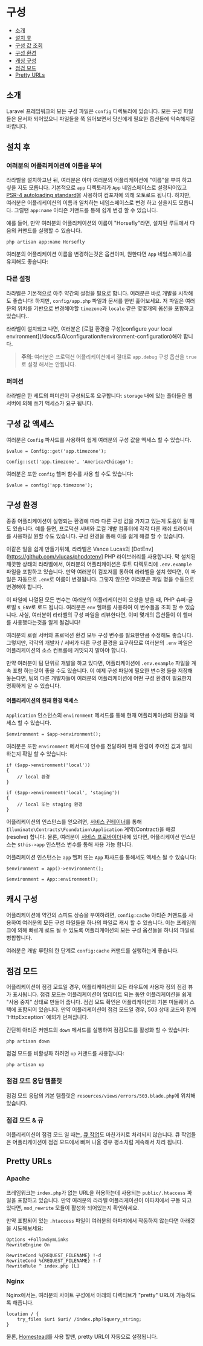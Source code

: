 # 구성

- [소개](#introduction)
- [설치 후](#after-installation)
- [구성 값 조회](#accessing-configuration-values)
- [구성 환경](#environment-configuration)
- [캐싱 구성](#configuration-caching)
- [점검 모드](#maintenance-mode)
- [Pretty URLs](#pretty-urls)

<a name="introduction"></a>
## 소개

Laravel 프레임워크의 모든 구성 파일은 `config` 디렉토리에 있습니다. 모든 구성 파일들은 문서화 되어있으니 파일들을 쭉 읽어보면서 당신에게 필요한 옵션들에 익숙해지길 바랍니다.

<a name="after-installation"></a>
## 설치 후

### 여러분의 어플리케이션에 이름을 부여

라라벨을 설치하고난 뒤, 여러분은 아마 여러분의 어플리케이션에 "이름"을 부여 하고 싶을 지도 모릅니다. 기본적으로 `app` 디렉토리가 `App` 네임스페이스로 설정되어있고 [PSR-4 autoloading standard](http://www.php-fig.org/psr/psr-4/)을 사용하여 컴포저에 의해 오토로드 됩니다. 하지만, 여러분은 어플리케이션의 이름과 일치하는 네임스페이스로 변경 하고 싶을지도 모릅니다. 그럴땐 `app:name` 아티즌 커맨드를 통해 쉽게 변경 할 수 있습니다.

예를 들어, 만약 여러분의 어플리케이션의 이름이 "Horsefly"라면, 설치된 루트에서 다음의 커맨드를 실행할 수 있습니다.

    php artisan app:name Horsefly

여러분의 어플리케이션 이름을 변경하는것은 옵션이며, 원한다면 `App` 네임스페이스를 유지해도 좋습니다:

### 다른 설정

라라벨은 기본적으로 아주 약간의 설정을 필요로 합니다. 여러분은 바로 개발을 시작해도 좋습니다! 하지만, `config/app.php` 파일과 문서를 한번 훑어보세요. 저 파일은 여러분의 위치를 기반으로 변경해야할 `timezone`과 `locale` 같은 몇몇개의 옵션을 포함하고 있습니다..

라라벨이 설치되고 나면, 여러분은 [로컬 환경을 구성]configure your local environment](/docs/5.0/configuration#environment-configuration)해야 합니다.

> **주의:** 여러분은 프로덕션 어플리케이션에서 절대로 `app.debug` 구성 옵션을 `true`로 설정 해서는 안됩니다.

<a name="permissions"></a>
### 퍼미션

라라벨은 한 세트의 퍼미션이 구성되도록 요구합니다: `storage` 내에 있는 폴더들은 웹 서버에 의해 쓰기 액세스가 요구 됩니다.

<a name="accessing-configuration-values"></a>
## 구성 값 액세스

여러분은 `Config` 파사드를 사용하여 쉽게 여러분의 구성 값을 액세스 할 수 있습니다.

    $value = Config::get('app.timezone');

    Config::set('app.timezone', 'America/Chicago');

여러분은 또한 `config` 헬퍼 함수를 사용 할 수도 있습니다:

    $value = config('app.timezone');

<a name="environment-configuration"></a>
## 구성 환경

종종 어플리케이션이 실행되는 환경에 따라 다른 구성 값을 가지고 있는게 도움이 될 때도 있습니다. 예를 들면, 프로덕션 서버와 로컬 개발 컴퓨터에 각각 다른 캐쉬 드라이버를 사용하길 원할 수도 있습니다. 구성 환경을 통해 이를 쉽게 해결 할 수 있습니다.

이같은 일을 쉽게 만들기위해, 라라벨은 Vance Lucas의 [DotEnv](https://github.com/vlucas/phpdotenv] PHP 라이브러리를 사용합니다. 막 설치된 깨끗한 상태의 라라벨에서, 여러분의 어플리케이션은 루트 디렉토리에 `.env.example` 파일을 포함하고 있습니다. 만약 여러분이 컴포저를 통하여 라라벨을 설치 했다면, 이 파일은 자동으로 `.env`로 이름이 변경됩니다. 그렇지 않으면 여러분은 파일 명을 수동으로 변경해야 합니다.

이 파일에 나열된 모든 변수는 여러분의 어플리케이션이 요청을 받을 때, PHP 슈퍼-글로벌 `$_ENV`로 로드 됩니다. 여러분은 `env` 헬퍼를 사용하여 이 변수들을 조회 할 수 있습니다. 사실, 여러분이 라라벨의 구성 파일을 리뷰한다면, 이미 몇개의 옵션들이 이 헬퍼를 사용했다는것을 알게 될겁니다!

여러분의 로컬 서버와 프로덕션 환경 모두 구성 변수를 필요한만큼 수정해도 좋습니다. 그렇지만, 각각의 개발자 / 서버가 다른 구성 환경을 요구하므로 여러분의 `.env` 파일은 어플리케이션의 소스 컨트롤에 커밋되지 말아야 합니다.

만약 여러분이 팀 단위로 개발을 하고 있다면, 어플리케이션에 `.env.example` 파일을 계속 포함 하는것이 좋을 수도 있습니다. 이 예제 구성 파일에 필요한 변수명 들을 저장해 놓는다면, 팀의 다른 개발자들이 여러분의 어플리케이션에 어떤 구성 환경이 필요한지 명확하게 알 수 있습니다.

#### 어플리케이션의 현재 환경 액세스

`Application` 인스턴스의 `environment` 메서드를 통해 현재 어플리케이션의 환경을 엑세스 할 수 있습니다.

    $environment = $app->environment();

여러분은 또한 `environment` 메서드에 인수를 전달하여 현재 환경이 주어진 값과 일치 하는지 확일 할 수 있습니다:

    if ($app->environment('local'))
    {
        // local 환경
    }

    if ($app->environment('local', 'staging'))
    {
        // local 또는 staging 환경
    }

어플리케이션의 인스턴스를 얻으려면, [서비스 컨테이너](/docs/5.0/container)를 통해 `Illuminate\Contracts\Foundation\Application` 계약(Contract)을 해결(resolve) 합니다. 물론, 여러분이 [서비스 프로바이더](/docs/5.0/providers)내에 있다면, 어플리케이션 인스턴스는 `$this->app` 인스턴스 변수를 통해 사용 가능 합니다.

어플리케이션 인스턴스는 `app` 헬퍼 또는 `App` 파사드를 통해서도 엑세스 될 수 있습니다:

    $environment = app()->environment();

    $environment = App::environment();

<a name="configuration-caching"></a>
## 캐시 구성

어플리케이션에 약간의 스피드 상승을 부여하려면, `config:cache` 아티즌 커맨드를 사용하여 여러분의 모든 구성 파일들을 하나의 파일로 캐시 할 수 있습니다. 이는 프레임워크에 의해 빠르게 로드 될 수 있도록 어플리케이션의 모든 구성 옵션들을 하나의 파일로 병합합니다.

여러분은 개발 루틴의 한 단계로 `config:cache` 커맨드를 실행하는게 좋습니다.

<a name="maintenance-mode"></a>
## 점검 모드

어플리케이션이 점검 모드일 경우, 어플리케이션의 모든 라우트에 사용자 정의 점검 뷰가 표시됩니다. 점검 모드는 어플리케이션이 업데이트 되는 동안 어플리케이션을 쉽게 "사용 중지" 상태로 만들어 줍니다. 점검 모드 확인은 어플리케이션의 기본 미들웨어 스택에 포함되어 있습니다. 만약 어플리케이션이 점검 모드일 경우, 503 상태 코드와 함께 'HttpException` 예외가 던져집니다.

간단히 아티즌 커맨드의 `down` 메서드를 실행하여 점검모드를 활성화 할 수 있습니다:

    php artisan down

점검 모드를 비활성화 하려면 `up` 커맨드를 사용합니다:

    php artisan up

### 점검 모드 응답 템플릿

점검 모드 응답의 기본 템플릿은 `resources/views/errors/503.blade.php`에 위치해 있습니다.

### 점검 모드 & 큐

어플리케이션이 점검 모드 일 때는, [큐 작업](/docs/5.0/queues)도 마찬가지로 처리되지 않습니다. 큐 작업들은 어플리케이션이 점검 모드에서 빠져 나올 경우 평소처럼 계속해서 처리 됩니다.

<a name="pretty-urls"></a>
## Pretty URLs

### Apache

프레임워크는 `index.php`가 없는 URL을 허용하는데 사용되는 `public/.htaccess` 파일을 포함하고 있습니다. 만약 여러분의 라라벨 어플리케이션이 아파치에서 구동 되고 있다면, `mod_rewrite` 모듈이 활성화 되어있는지 확인하세요.

만약 포함되어 있는 `.htaccess` 파일이 여러분의 아파치에서 작동하지 않는다면 아래것을 시도해보세요:

    Options +FollowSymLinks
    RewriteEngine On

    RewriteCond %{REQUEST_FILENAME} !-d
    RewriteCond %{REQUEST_FILENAME} !-f
    RewriteRule ^ index.php [L]

### Nginx

Nginx에서는, 여러분의 사이트 구성에서 아래의 디렉티브가 "pretty" URL이 가능하도록 해줍니다.

    location / {
        try_files $uri $uri/ /index.php?$query_string;
    }

물론, [Homestead](/docs/5.0/homestead)를 사용 할땐, pretty URL이 자동으로 설정됩니다.
